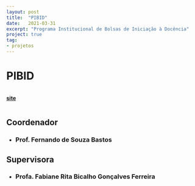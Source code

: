 ```yaml
---
layout: post
title:  "PIBID"
date:   2021-03-31
excerpt: "Programa Institucional de Bolsas de Iniciação à Docência"
project: true
tag:
- projetos
---
```


# PIBID

<div style = "display: inline-block;"> 
  <a class="social-btn" href = "https://www.youtube.com/channel/UC0-TwS7tf7JhWsy28sE50Gw"
  target="_blank" rel="noopener noreferrer">
  <i class="fa fa-fw fa-youtube-square"></i>
  </a>
  
   <a class="social-btn" href="https://www.instagram.com/pibidexatas_ufvcaf/"
   target="_blank" rel="noopener noreferrer">
   <i class="fa fa-fw fa-instagram"></i>
   </a>
   
   <a class="social-btn" href="mailto:pibid.exatas.caf@ufv.br" target="_blank"
   rel="noopener noreferrer">
   <i class="fa fa-fw fa-envelope-square"></i>
   </a>
   
   <a href="https://pibid.caf.ufv.br/"><b>site</b></a>
</div>   
   
   
## Coordenador
 
* ### Prof. Fernando de Souza Bastos

<a class="social-btn" href="https://fsbmat-ufv.github.io/" target="_blank" 
rel="noopener noreferrer">
<i class="fa fa-fw fa-github"></i>
</a>

## Supervisora

* ### Profa. Fabiane Rita Bicalho Gonçalves Ferreira
